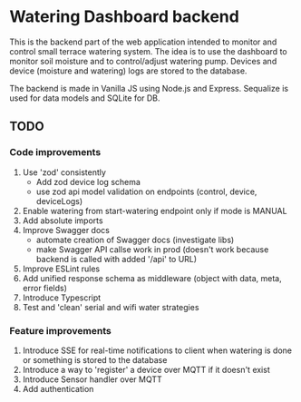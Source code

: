 # Watering Dashboard backend

This is the backend part of the web application intended to monitor and control small terrace watering system. The idea is to use the dashboard to monitor soil moisture and to control/adjust watering pump. Devices and device (moisture and watering) logs are stored to the database.

The backend is made in Vanilla JS using Node.js and Express. Sequalize is used for data models and SQLite for DB.

## TODO

### Code improvements

1. Use 'zod' consistently
    - Add zod device log schema
    - use zod api model validation on endpoints (control, device, deviceLogs)
2. Enable watering from start-watering endpoint only if mode is MANUAL
3. Add absolute imports
4. Improve Swagger docs
    - automate creation of Swagger docs (investigate libs)
    - make Swagger API callse work in prod (doesn't work because backend is called with added '/api' to URL)
5. Improve ESLint rules
6. Add unified response schema as middleware (object with data, meta, error fields)
7. Introduce Typescript
8. Test and 'clean' serial and wifi water strategies

### Feature improvements

1. Introduce SSE for real-time notifications to client when watering is done or something is stored to the database
2. Introduce a way to 'register' a device over MQTT if it doesn't exist
3. Introduce Sensor handler over MQTT
4. Add authentication
